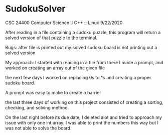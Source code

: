 # SudokuSolver
CSC 24400 Computer Science II
C++ :: Linux
9/22/2020

After reading in a file containing a sudoku puzzle, this program will return a solved version of that puzzle to the terminal. 

Bugs: after file is printed out my solved sudoku board is not 
printing out a solved version

My approach: I started with reading in a file
from there I made a prompt, and worked on creating 
an array out of the given file

the next few days I worked on replacing 0s to *s
and creating a proper sudoku board.

A prompt was easy to make to create a barrier

the last three days of working on this project consisted of 
creating a sorting, checking, and solving method. 

On the last night before its due date, I deleted alot and tried to approach my issue with only 
one int array. I was able to print the numbers this way but I was not able to solve the 
board.


